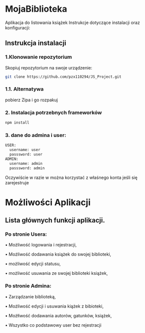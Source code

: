 # MojaBiblioteka
Aplikacja do listowania książek
Instrukcje dotyczące instalacji oraz konfiguracji:
## Instrukcja instalacji
### 1.Klonowanie repozytorium
Skopiuj repozytorium na swoje urządzenie:
```bash
git clone https://github.com/pzx110294/JS_Project.git
```
### 1.1. Alternatywa
pobierz Zipa i go rozpakuj
### 2. Instalacja potrzebnych frameworków
```bash
npm install 
```
### 3. dane do admina i user:
```bash
USER:
  username: user
  passsword: user
ADMIN:
  username: admin
  passsword: admin
```
Oczywiście w razie w można korzystać z właśnego konta jeśli się zarejestruje

# Możliwości Aplikacji

## Lista głównych funkcji aplikacji.

### Po stronie Usera:

 • Możliwość logowania i rejestracji,
 
 • Możliwość dodawania książek do swojej biblioteki,
 
 • możliwość edycji statusu,
 
 • możliwość usuwania ze swojej biblioteki książek,
 
 ### Po stronie Admina:

 • Zarządzanie biblioteką,
 
 • Możliwość edycji i usuwania kiążek z bibioteki,
 
 • Możłiwość dodawania autorów, gatunków, książek,
 
 • Wszystko co podstawowy user bez rejestracji
  
  
